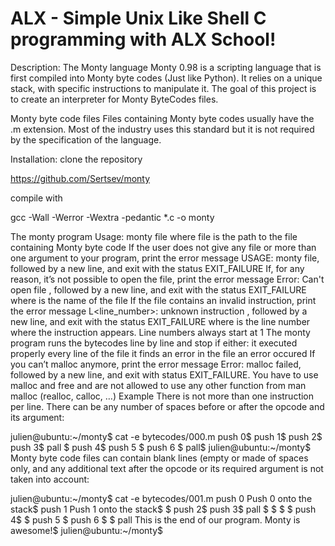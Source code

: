 ALX - Simple Unix Like Shell
 C programming with ALX School!
================================================================================

Description:
The Monty language
Monty 0.98 is a scripting language that is first compiled into Monty byte codes (Just like Python). It relies on a unique stack, with specific instructions to manipulate it. The goal of this project is to create an interpreter for Monty ByteCodes files.

Monty byte code files
Files containing Monty byte codes usually have the .m extension. Most of the industry uses this standard but it is not required by the specification of the language.

Installation:
clone the repository

https://github.com/Sertsev/monty

compile with

gcc -Wall -Werror -Wextra -pedantic *.c -o monty

The monty program
Usage: monty file
    where file is the path to the file containing Monty byte code
If the user does not give any file or more than one argument to your program, print the error message USAGE: monty file, followed by a new line, and exit with the status EXIT_FAILURE
If, for any reason, it’s not possible to open the file, print the error message Error: Can't open file <file>, followed by a new line, and exit with the status EXIT_FAILURE
    where <file> is the name of the file
If the file contains an invalid instruction, print the error message L<line_number>: unknown instruction <opcode>, followed by a new line, and exit with the status EXIT_FAILURE
    where is the line number where the instruction appears.
    Line numbers always start at 1
The monty program runs the bytecodes line by line and stop if either:
    it executed properly every line of the file
    it finds an error in the file
    an error occured
If you can’t malloc anymore, print the error message Error: malloc failed, followed by a new line, and exit with status EXIT_FAILURE.
You have to use malloc and free and are not allowed to use any other function from man malloc (realloc, calloc, …)
Example
There is not more than one instruction per line. There can be any number of spaces before or after the opcode and its argument:

 julien@ubuntu:~/monty$ cat -e bytecodes/000.m
 push 0$
 push 1$
 push 2$
   push 3$
               pall    $
  push 4$
  push 5    $
  push    6        $
  pall$
  julien@ubuntu:~/monty$
Monty byte code files can contain blank lines (empty or made of spaces only, and any additional text after the opcode or its required argument is not taken into account:

  julien@ubuntu:~/monty$ cat -e bytecodes/001.m
       push 0 Push 0 onto the stack$
 push 1 Push 1 onto the stack$
 $
push 2$
 push 3$
               pall    $
	   $
$
                       $
		   push 4$
 $
    push 5    $
      push    6        $
  $
pall This is the end of our program. Monty is awesome!$
 julien@ubuntu:~/monty$
